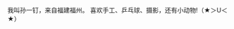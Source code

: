 我叫孙一钉，来自福建福州。
喜欢手工、乒乓球、摄影，还有小动物!（★＞U＜★）

<!--
**syd-potato/syd-potato** is a ✨ _special_ ✨ repository because its `README.md` (this file) appears on your GitHub profile.

Here are some ideas to get you started:

- 🔭 I’m currently working on ...
- 🌱 I’m currently learning ...
- 👯 I’m looking to collaborate on ...
- 🤔 I’m looking for help with ...
- 💬 Ask me about ...
- 📫 How to reach me: ...
- 😄 Pronouns: ...
- ⚡ Fun fact: ...
-->
